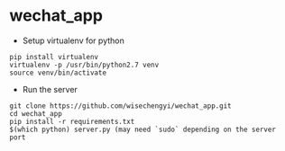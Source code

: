 # wechat_app
* Setup virtualenv for python
```
pip install virtualenv
virtualenv -p /usr/bin/python2.7 venv
source venv/bin/activate
```
* Run the server
```
git clone https://github.com/wisechengyi/wechat_app.git
cd wechat_app
pip install -r requirements.txt
$(which python) server.py (may need `sudo` depending on the server port
```
